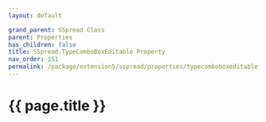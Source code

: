 ```yaml
---
layout: default

grand_parent: SSpread Class
parent: Properties
has_children: false
title: SSpread.TypeComboBoxEditable Property
nav_order: 151
permalink: /package/extension5/sspread/properties/typecomboboxeditable
---
```

# {{ page.title }}